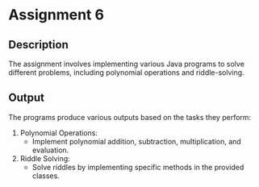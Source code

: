 # Assignment 6

## Description
The assignment involves implementing various Java programs to solve different problems, including polynomial operations and riddle-solving.

## Output
The programs produce various outputs based on the tasks they perform:
1. Polynomial Operations:
    - Implement polynomial addition, subtraction, multiplication, and evaluation.
2. Riddle Solving:
    - Solve riddles by implementing specific methods in the provided classes.
